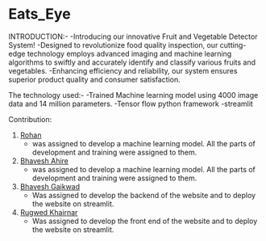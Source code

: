 # Eats_Eye

INTRODUCTION:-
-Introducing our innovative Fruit and Vegetable Detector System! 
-Designed to revolutionize food quality inspection, our cutting-edge technology employs advanced imaging and machine learning algorithms to swiftly and accurately identify and classify various fruits and vegetables. 
-Enhancing efficiency and reliability, our system ensures superior product quality and consumer satisfaction.



The technology used:- 
-Trained Machine learning model using 4000 image data  and 14 million parameters.
-Tensor flow python framework
-streamlit



Contribution:
1) [Rohan](https://github.com/Rohan13253)
   - was assigned to develop a machine learning model. All the parts of development and training were assigned to them.
2) [Bhavesh Ahire](https://github.com/Bhavesh112004)
   - was assigned to develop a machine learning model. All the parts of development and training were assigned to them.
3) [Bhavesh Gaikwad](https://github.com/Bhavesh2011)
   - Was assigned to develop the backend of the website and to deploy the website on streamlit.
4) [Rugwed Khairnar]()
   - Was assigned to develop the front end of the website and to deploy the website on streamlit.
